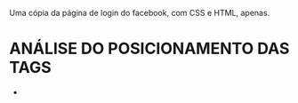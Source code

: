 Uma cópia da página de login do facebook, com CSS e HTML, apenas.

# ANÁLISE DO POSICIONAMENTO DAS TAGS 
- 
